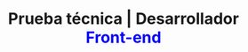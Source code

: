 <h1 align="center">Prueba técnica | Desarrollador <strong style="color: blue">Front-end</strong></h1>
